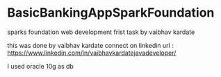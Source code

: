 # BasicBankingAppSparkFoundation
sparks foundation web development frist task by vaibhav kardate  

this was done by vaibhav kardate 
connect on linkedin url :   https://www.linkedin.com/in/vaibhavkardatejavadeveloper/
 
 
 I used oracle 10g as db
 
 
